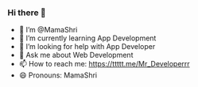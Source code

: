 ### Hi there 👋

- 🔭 I’m @MamaShri
- 🌱 I’m currently learning App Development
- 🤔 I’m looking for help with App Developer
- 💬 Ask me about Web Development
- 📫 How to reach me: https://ttttt.me/Mr_Developerrr
- 😄 Pronouns: MamaShri


